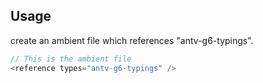 ## Usage

create an ambient file which references "antv-g6-typings".
```js
// This is the ambient file
<reference types="antv-g6-typings" />
```